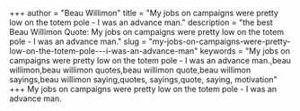 +++
author = "Beau Willimon"
title = "My jobs on campaigns were pretty low on the totem pole - I was an advance man."
description = "the best Beau Willimon Quote: My jobs on campaigns were pretty low on the totem pole - I was an advance man."
slug = "my-jobs-on-campaigns-were-pretty-low-on-the-totem-pole---i-was-an-advance-man"
keywords = "My jobs on campaigns were pretty low on the totem pole - I was an advance man.,beau willimon,beau willimon quotes,beau willimon quote,beau willimon sayings,beau willimon saying,quotes, sayings,quote, saying, motivation"
+++
My jobs on campaigns were pretty low on the totem pole - I was an advance man.
